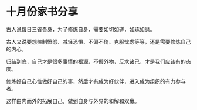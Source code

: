 # 十月份家书分享

古人说每日三省吾身，为了修炼自身，需要如切如磋，如琢如磨。

古人又说要想控制愤怒、减轻恐惧、不偏不倚、克服忧虑等等，还是需要修炼自己的内心。

归结到底，自己才是很多事情的根源，不假外物，反求诸己，才是我们应该有的态度。

修炼好自己心性做好自己的事，然后才有成为好伙伴，进入成为组织的有力参与者。

这样由内而外的拓展自己，做到自身与外界的和解和双赢。
